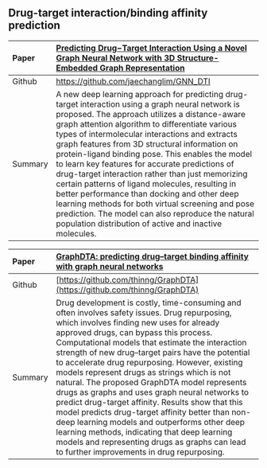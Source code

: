 ## Drug-target interaction/binding affinity prediction

| Paper   | [Predicting Drug−Target Interaction Using a Novel Graph Neural Network with 3D Structure-Embedded Graph Representation](https://pubs.acs.org/doi/full/10.1021/acs.jcim.9b00387)                                                                                                                                                                                                                                                                                                                                                                                                                                                                                                                                                             |
|:--------|:--------------------------------------------------------------------------------------------------------------------------------------------------------------------------------------------------------------------------------------------------------------------------------------------------------------------------------------------------------------------------------------------------------------------------------------------------------------------------------------------------------------------------------------------------------------------------------------------------------------------------------------------------------------------------------------------------------------------------------------------|
| Github  | https://github.com/jaechanglim/GNN_DTI                                                                                                                                                                                                                                                                                                                                                                                                                                                                                                                                                                                                                                                                                                      |
| Summary | A new deep learning approach for predicting drug-target interaction using a graph neural network is proposed. The approach utilizes a distance-aware graph attention algorithm to differentiate various types of intermolecular interactions and extracts graph features from 3D structural information on protein-ligand binding pose. This enables the model to learn key features for accurate predictions of drug-target interaction rather than just memorizing certain patterns of ligand molecules, resulting in better performance than docking and other deep learning methods for both virtual screening and pose prediction. The model can also reproduce the natural population distribution of active and inactive molecules.  |


| Paper   |  [GraphDTA: predicting drug–target binding affinity with graph neural networks](https://academic.oup.com/bioinformatics/article/37/8/1140/5942970)                                                                                                                                                                                                                                                                                                                                                                                                                                                                                                                                                                                                                                                                    | 
|:--------|:------------------------------------------------------------------------------------------------------------------------------------------------------------------------------------------------------------------------------------------------------------------------------------------------------------------------------------------------------------------------------------------------------------------------------------------------------------------------------------------------------------------------------------------------------------------------------------------------------------------------------------------------------------------------------------------------------------------------------------------------------------------------------------------------------|
| Github  | [https://github.com/thinng/GraphDTA](https://github.com/thinng/GraphDTA)                                                                                                                                                                                                                                                                                                                                                                                                                                                                                                                                                                                                                                                                                                                              |
| Summary | Drug development is costly, time-consuming and often involves safety issues. Drug repurposing, which involves finding new uses for already approved drugs, can bypass this process. Computational models that estimate the interaction strength of new drug–target pairs have the potential to accelerate drug repurposing. However, existing models represent drugs as strings which is not natural. The proposed GraphDTA model represents drugs as graphs and uses graph neural networks to predict drug-target affinity. Results show that this model predicts drug-target affinity better than non-deep learning models and outperforms other deep learning methods, indicating that deep learning models and representing drugs as graphs can lead to further improvements in drug repurposing. |
